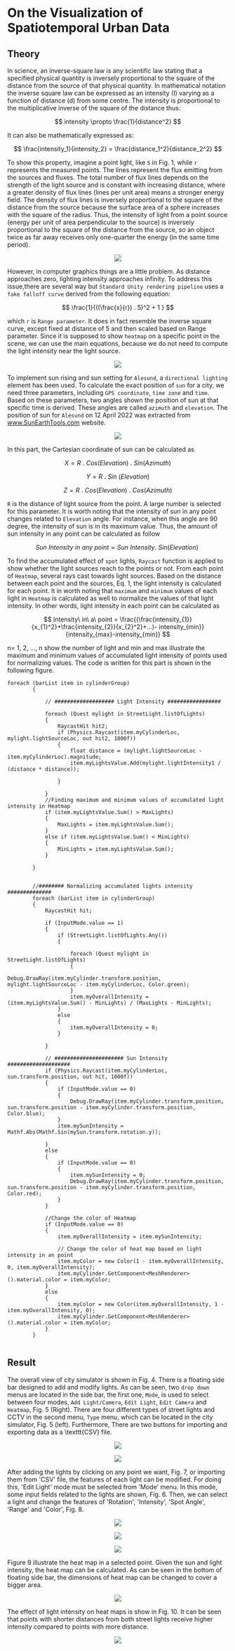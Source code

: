 # On the Visualization of Spatiotemporal Urban Data

## Theory

In science, an inverse-square law is any scientific law stating that a specified physical quantity is inversely proportional to the square of the distance from the source of that physical quantity. In mathematical notation the inverse square law can be expressed as an intensity (I) varying as a function of distance (d) from some centre. The intensity is proportional to the multiplicative inverse of the square of the distance thus:
 
$$ intensity \propto \frac{1}{distance^2} $$

It can also be mathematically expressed as:

$$ \frac{intensity_1}{intensity_2} = \frac{distance_1^2}{distance_2^2} $$

To show this property, imagine a point light, like `S` in Fig. 1, while `r` represents the measured points. The lines represent the flux emitting from the sources and fluxes. The total number of flux lines depends on the strength of the light source and is constant with increasing distance, where a greater density of flux lines (lines per unit area) means a stronger energy field. The density of flux lines is inversely proportional to the square of the distance from the source because the surface area of a sphere increases with the square of the radius. Thus, the intensity of light from a point source (energy per unit of area perpendicular to the source) is inversely proportional to the square of the distance from the source, so an object twice as far away receives only one-quarter the energy (in the same time period).
<p align="center">
<img  src="./Images/pointLight.png">
</p>

However, in computer graphics things are a little problem. As distance approaches zero, lighting intensity approaches infinity. To address this issue,there are several way but `Standard Unity rendering pipeline` uses a `fake falloff curve` derived from the following equation:

$$ \frac{1}{((\frac{x}{r}) . 5)^2 + 1 } $$

which `r` is `Range parameter`. It does in fact resemble the inverse square curve, except fixed at distance of 5 and then scaled based on Range parameter.
Since it is supposed to show `heatmap` on a specific point in the scene, we can use the main equations, because we do not need to compute the light intensity near the light source.
<p align="center">
<img src="./Images/sunPosition.png">
</p>


To implement sun rising and sun setting for `Alesund`, a `directional lighting` element has been used. To calculate the exact position of `sun` for a city, we need three parameters, including `GPS coordinate`, `time zone` and `time`. Based on these parameters, two angles shown the position of sun at that specific time is derived. These angles are called `azimuth` and `elevation`. The position of sun for `Alesund` on 12 April 2022 was extracted from www.SunEarthTools.com website.
<p align="center">
<img src="./Images/Untitled.png">
</p>
In this part, the Cartesian coordinate of sun can be calculated as

$$ X = R \ . \ Cos ( Elevation) \ . \ Sin(Azimuth) $$

$$ Y = R \ . \ Sin \ (Elevation) $$

$$ Z = R \ . \ Cos ( Elevation) \ . \ Cos (Azimuth) $$

`R` is the distance of light source from the point. A large number is selected for this parameter. It is worth noting that the intensity of sun in any point changes related to `Elevation` angle. For instance, when this angle are 90 degree, the intensity of sun is in its maximum value. Thus, the amount of sun intensity in any point can be calculated as follow

$$ {Sun \ Intensity \ in \ any \ point  = Sun\ Intensity. \ Sin ( Elevation) \ } $$

To find the accumulated effect of `spot` lights, `Raycast` function is applied to show whether the light sources reach to the points or not. From each point of `Heatmap`, several rays cast towards light sources. Based on the distance between each point and the sources, Eq. 1, the light intensity is calculated for each point. It in worth noting that `maximum` and `minimum` values of each light in `Heatmap` is calculated as well to normalize the values of that light intensity. In other words, light intensity in each point can be calculated as   

$$ Intensity\ in\ a\ point = \frac{(\frac{intensity_{1}}{x_{1}^2}+\frac{intensity_{2}}{x_{2}^2}+...)- intensity_{min}}{intensity_{max}-intensity_{min}} $$

n= 1, 2, ..., n show the number of light and min and max illustrate the maximum and minimum values of accumulated light intensity of points used for normalizing values. The code is written for this part is shown in the following figure.    

```batch
foreach (barList item in cylinderGroup)
        {

            // ################### Light Intensity #################

            foreach (Quest mylight in StreetLight.listOfLights)
            {
                RaycastHit hit2;
                if (Physics.Raycast(item.myCylinderLoc, mylight.lightSourceLoc, out hit2, 1000f))
                {
                    float distance = (mylight.lightSourceLoc - item.myCylinderLoc).magnitude;
                    item.myLightsValue.Add(mylight.lightIntensity1 / (distance * distance));

                }

            }
            //Finding maximum and minimum values of accumulated light intensity in Heatmap
            if (item.myLightsValue.Sum() > MaxLights)
            {
                MaxLights = item.myLightsValue.Sum();
            }
            else if (item.myLightsValue.Sum() < MinLights)
            {
                MinLights = item.myLightsValue.Sum();
            }

        }


        //######## Normalizing accumulated lights intensity ##############
        foreach (barList item in cylinderGroup)
        {
            RaycastHit hit;

            if (InputMode.value == 1)
            {
                if (StreetLight.listOfLights.Any())
                {

                    foreach (Quest mylight in StreetLight.listOfLights)
                    {
                        Debug.DrawRay(item.myCylinder.transform.position, mylight.lightSourceLoc - item.myCylinderLoc, Color.green);
                    }
                    item.myOverallIntensity = (item.myLightsValue.Sum() - MinLights) / (MaxLights - MinLights);
                }
                else
                {
                    item.myOverallIntensity = 0;
                }

            }

            // ###################### Sun Intensity #################### 
            if (Physics.Raycast(item.myCylinderLoc, sun.transform.position, out hit, 1000f))
            {
                if (InputMode.value == 0)
                {
                    Debug.DrawRay(item.myCylinder.transform.position, sun.transform.position - item.myCylinder.transform.position, Color.blue);
                }
                item.mySunIntensity = Mathf.Abs(Mathf.Sin(mySun.transform.rotation.y));

            }
            else
            {
                if (InputMode.value == 0)
                {
                    item.mySunIntensity = 0;
                    Debug.DrawRay(item.myCylinder.transform.position, sun.transform.position - item.myCylinder.transform.position, Color.red);
                }
            }

            //Change the color of Heatmap
            if (InputMode.value == 0)
            {
                item.myOverallIntensity = item.mySunIntensity;

                // Change the color of heat map based on light intensity in an point 
                item.myColor = new Color(1 - item.myOverallIntensity, 0, item.myOverallIntensity);
                item.myCylinder.GetComponent<MeshRenderer>().material.color = item.myColor;
            }
            else
            {
                item.myColor = new Color(item.myOverallIntensity, 1 - item.myOverallIntensity, 0);
                item.myCylinder.GetComponent<MeshRenderer>().material.color = item.myColor;
            }
        }
    
```


## Result
The overall view of city simulator is shown in Fig. 4. There is a floating side bar designed to add and modify lights. As can be seen, two `drop down` menus are located in the side bar, the first one, `Mode`, is used to select between four modes, `Add Light/Camera`, `Edit Light`, `Edit Camera` and `Heatmap`, Fig. 5 (Right). There are four different types of street lights and CCTV in the second menu, `Type` menu, which can be located in the city simulator, Fig. 5 (left). Furthermore, There are two buttons for importing and exporting data as a \texttt{CSV} file.

<p align="center">
<img src="./Images/Fig1.jpg">
</p>
<p align="center">
<img src="./Images/Fig5.jpg">
</p>
After adding the lights by clicking on any point we want, Fig. 7,  or importing them from 'CSV' file, the features of each light can be modified. For doing this, 'Edit Light' mode must be selected from 'Mode' menu. In this mode, some input fields related to the lights are shown, Fig. 6. Then, we can select a light and change the features of 'Rotation', 'Intensity', 'Spot Angle', 'Range' and 'Color', Fig. 8.
<p align="center">
<img src="./Images/Fig2.jpg">
</p>

<p align="center">
<img src="./Images/Fig3.jpg">
</p>

<p align="center">
<img src="./Images/Fig4.jpg">
</p>

Figure 9 illustrate the heat map in a selected point. Given the sun and light intensity, the heat map can be calculated. As can be seen in the bottom of floating side bar, the dimensions of heat map can be changed to cover a bigger area.
<p align="center">
<img src="./Images/Heatmap.png">
</p>

The effect of light intensity on heat maps is show in Fig. 10. It can be seen that points with shorter distances from both street lights receive higher intensity compared to points with more distance.
<p align="center">
<img src="./Images/Heatmap_light.png">
</p>
